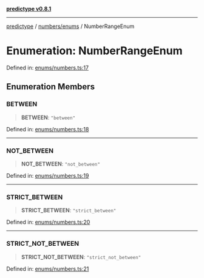 [**predictype v0.8.1**](../../../README.md)

***

[predictype](../../../modules.md) / [numbers/enums](../README.md) / NumberRangeEnum

# Enumeration: NumberRangeEnum

Defined in: [enums/numbers.ts:17](https://github.com/maduhaime/predictype/blob/2310adbaccb6fbc00cdab8e345e79bd5b09e40f5/src/enums/numbers.ts#L17)

## Enumeration Members

### BETWEEN

> **BETWEEN**: `"between"`

Defined in: [enums/numbers.ts:18](https://github.com/maduhaime/predictype/blob/2310adbaccb6fbc00cdab8e345e79bd5b09e40f5/src/enums/numbers.ts#L18)

***

### NOT\_BETWEEN

> **NOT\_BETWEEN**: `"not_between"`

Defined in: [enums/numbers.ts:19](https://github.com/maduhaime/predictype/blob/2310adbaccb6fbc00cdab8e345e79bd5b09e40f5/src/enums/numbers.ts#L19)

***

### STRICT\_BETWEEN

> **STRICT\_BETWEEN**: `"strict_between"`

Defined in: [enums/numbers.ts:20](https://github.com/maduhaime/predictype/blob/2310adbaccb6fbc00cdab8e345e79bd5b09e40f5/src/enums/numbers.ts#L20)

***

### STRICT\_NOT\_BETWEEN

> **STRICT\_NOT\_BETWEEN**: `"strict_not_between"`

Defined in: [enums/numbers.ts:21](https://github.com/maduhaime/predictype/blob/2310adbaccb6fbc00cdab8e345e79bd5b09e40f5/src/enums/numbers.ts#L21)
